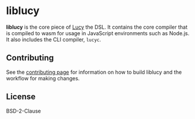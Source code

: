 # liblucy

__liblucy__ is the core piece of [Lucy](https://lucylang.org/) the DSL. It contains the core compiler that is compiled to wasm for usage in JavaScript environments such as Node.js. It also includes the CLI compiler, `lucyc`.

## Contributing

See the [contributing page](https://lucylang.org/docs/contributing/) for information on how to build liblucy and the workflow for making changes.

## License

BSD-2-Clause